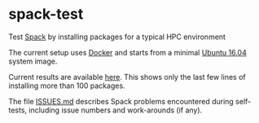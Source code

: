 # spack-test

Test [Spack](https://github.com/LLNL/spack) by installing packages for
a typical HPC environment

The current setup uses [Docker](https://www.docker.com) and starts
from a minimal
[Ubuntu 16.04](https://wiki.ubuntu.com/XenialXerus/ReleaseNotes/16.04)
system image.

Current results are available [here](https://gist.github.com/eschnett/277b5818762a49674594fd706a9a4460). This shows only the last few lines of installing more than 100 packages.

The file [ISSUES.md](../master/ISSUES.md) describes Spack
problems encountered during self-tests, including issue numbers
and work-arounds (if any).
